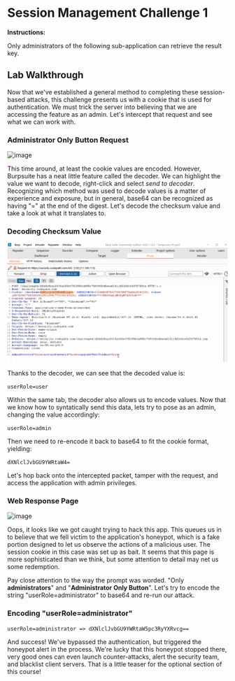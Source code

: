 # Session Management Challenge 1

**Instructions:**

Only administrators of the following sub-application can retrieve the result key.

## Lab Walkthrough

Now that we've established a general method to completing these session-based attacks, this challenge presents us with a cookie that is used for authentication. We must trick the server into believing that we are accessing the feature as an admin. Let's intercept that request and see what we can work with.

### Administrator Only Button Request
![image](https://user-images.githubusercontent.com/66766340/146511904-ac5818a7-c51c-476e-b24d-259046783f9c.png)

This time around, at least the cookie values are encoded. However, Burpsuite has a neat little feature called the decoder. We can highlight the value we want to decode, right-click and select *send to decoder*. Recognizing which method was used to decode values is a matter of experience and exposure, but in general, base64 can be recognized as having "=" at the end of the digest. Let's decode the checksum value and take a look at what it translates to.

### Decoding Checksum Value
<img src="https://github.com/colton-gabertan/SecurityShepherdLabs/blob/Session-Management-Challenge-1/SessionManagementChallenge1.gif">

Thanks to the decoder, we can see that the decoded value is:
```
userRole=user
```
Within the same tab, the decoder also allows us to encode values. Now that we know how to syntatically send this data, lets try to pose as an admin, changing the value accordingly:
```
userRole=admin
```
Then we need to re-encode it back to base64 to fit the cookie format, yielding:
```
dXNlclJvbGU9YWRtaW4=
```
Let's hop back onto the intercepted packet, tamper with the request, and access the application with admin privileges.

### Web Response Page
![image](https://user-images.githubusercontent.com/66766340/146513583-25745ac3-375a-4e9e-a1f9-296eb16494b7.png)

Oops, it looks like we got caught trying to hack this app. This queues us in to believe that we fell victim to the application's honeypot, which is a fake portion designed to let us observe the actions of a malicious user. The session cookie in this case was set up as bait. It seems that this page is more sophisticated than we think, but some attention to detail may net us some redemption.

Pay close attention to the way the prompt was worded. "Only **administrators**" and "**Administrator Only Button**". Let's try to encode the string "userRole=administrator" to base64 and re-run our attack.

### Encoding "userRole=administrator"
```
userRole=administrator => dXNlclJvbGU9YWRtaW5pc3RyYXRvcg==
```

And success! We've bypassed the authentication, but triggered the honeypot alert in the process. We're lucky that this honeypot stopped there, very good ones can even launch counter-attacks, alert the security team, and blacklist client servers. That is a little teaser for the optional section of this course!
